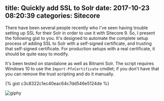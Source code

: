 title: Quickly add SSL to Solr
date: 2017-10-23 08:20:39
categories: Sitecore
---
There have been several people recently who I've seen having trouble setting up SSL for their Solr in order to use it with Sitecore 9. So, I present the following gist to you. It's designed to automate the complete setup process of adding SSL to Solr with a self-signed certificate, and trusting that self-signed certificate. For production setups with a real certificate, it should be quite easy to modify.

It's been tested on standalone as well as Bitnami Solr. The script requires Windows 10 to use the `Import-PfxCertificate` cmdlet; if you don't have that you can remove the trust scripting and do it manually.

{% gist c3c8322c1ec40eac64c7dd546e5124de %}

![giphy](https://media.giphy.com/media/IB9foBA4PVkKA/giphy.gif)